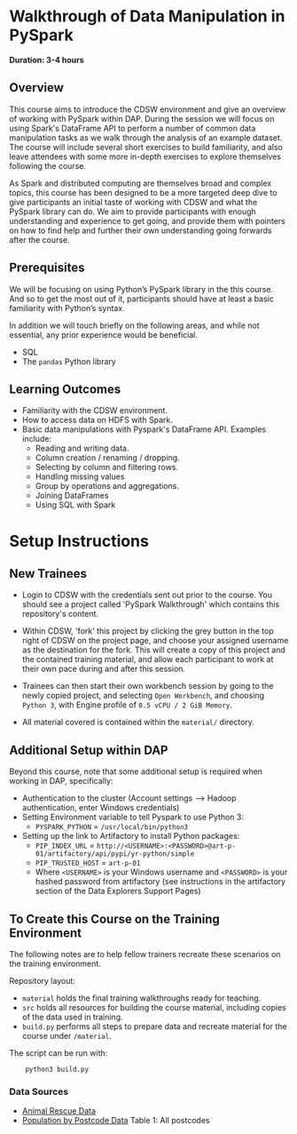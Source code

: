 # Walkthrough of Data Manipulation in PySpark

**Duration: 3-4 hours**

## Overview

This course aims to introduce the CDSW environment and give an overview of working with 
PySpark within DAP. During the session we will focus on using Spark's DataFrame API to 
perform a number of common data manipulation tasks as we walk through the analysis of 
an example dataset. The course will include several short exercises to build familiarity, 
and also leave attendees with some more in-depth exercises to explore themselves following
the course. 

As Spark and distributed computing are themselves broad and complex topics, this 
course has been designed to be a more targeted deep dive to give participants an initial 
taste of working with CDSW and what the PySpark library can do.  We aim to provide 
participants with enough understanding and experience to get going, and provide them 
with pointers on how to find help and further their own understanding going forwards after the course.  

## Prerequisites

We will be focusing on using Python’s PySpark library in the this course. And so to get the most out 
of it, participants should have at least a basic familiarity with Python’s syntax. 

In addition we will touch briefly on the following areas, and while not essential, any prior 
experience would be beneficial.  
* SQL
*	The `pandas` Python library

## Learning Outcomes 

* Familiarity with the CDSW environment.
* How to access data on HDFS with Spark.
* Basic data manipulations with Pyspark's DataFrame API. Examples include: 
    * Reading and writing data.
    * Column creation / renaming / dropping.
    * Selecting by column and filtering rows.
    * Handling missing values
    * Group by operations and aggregations. 
    * Joining DataFrames
    * Using SQL with Spark

# Setup Instructions

## New Trainees

* Login to CDSW with the credentials sent out prior to the course. You should see a 
  project called 'PySpark Walkthrough' which contains this repository's content.

*  Within CDSW, 'fork' this project by clicking the grey button in the top right of CDSW on the project page, 
and choose your assigned username as the destination for the fork. This will create a copy of this 
project and the contained training material, and allow each participant to work at their own pace 
during and after this session. 

*  Trainees can then start their own workbench session by going to the newly copied project, and 
selecting `Open Workbench`, and choosing `Python 3`, with Engine profile of `0.5 vCPU / 2 GiB Memory`.

* All material covered is contained within the `material/` directory. 


## Additional Setup within DAP

Beyond this course, note that some additional setup is required when working in DAP, specifically:
  * Authentication to the cluster (Account settings --> Hadoop authentication, enter Windows credentials)
  * Setting Environment variable to tell Pyspark to use Python 3:
      * `PYSPARK_PYTHON` = `/usr/local/bin/python3`
  * Setting up the link to Artifactory to install Python packages:
    * `PIP_INDEX_URL` = `http://<USERNAME>:<PASSWORD>@art-p-01/artifactory/api/pypi/yr-python/simple` 
    * `PIP_TRUSTED_HOST` = `art-p-01`
    * Where `<USERNAME>` is your Windows username and `<PASSWORD>` is your hashed password from artifactory
     (see instructions in the artifactory section of the Data Explorers Support Pages)


## To Create this Course on the Training Environment

The following notes are to help fellow trainers recreate these scenarios on the training environment.

Repository layout:
* `material` holds the final training walkthroughs ready for teaching.
* `src` holds all resources for building the course material, including copies of the data used in training.    
* `build.py` performs all steps to prepare data and recreate material for the course under `/material`. 

The script can be run with:

```
    python3 build.py
```

### Data Sources

* [Animal Rescue Data](https://data.london.gov.uk/dataset/animal-rescue-incidents-attended-by-lfb)
* [Population by Postcode Data](https://www.nomisweb.co.uk/census/2011/postcode_headcounts_and_household_estimates) Table 1: All postcodes
